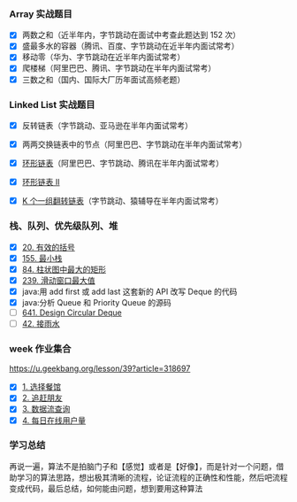 ### Array 实战题目
- [X] 两数之和（近半年内，字节跳动在面试中考查此题达到 152 次）
- [X] 盛最多水的容器（腾讯、百度、字节跳动在近半年内面试常考）
- [X] 移动零（华为、字节跳动在近半年内面试常考）
- [X] 爬楼梯（阿里巴巴、腾讯、字节跳动在半年内面试常考）
- [X] 三数之和（国内、国际大厂历年面试高频老题）

### Linked List 实战题目
- [X] 反转链表（字节跳动、亚马逊在半年内面试常考）
- [X] 两两交换链表中的节点（阿里巴巴、字节跳动在半年内面试常考）
- [X] [环形链表](https://leetcode.com/problems/linked-list-cycle/)（阿里巴巴、字节跳动、腾讯在半年内面试常考）
- [X] [环形链表 II](https://leetcode.com/problems/linked-list-cycle-ii/)
- [X] [K 个一组翻转链表](https://leetcode-cn.com/problems/reverse-nodes-in-k-group/)（字节跳动、猿辅导在半年内面试常考） 


### 栈、队列、优先级队列、堆

- [X] [20. 有效的括号](https://leetcode-cn.com/problems/valid-parentheses/) 
- [X] [155. 最小栈](https://leetcode-cn.com/problems/min-stack/) 
- [X] [84. 柱状图中最大的矩形](https://leetcode-cn.com/problems/largest-rectangle-in-histogram/)
- [X] [239. 滑动窗口最大值](https://leetcode-cn.com/problems/sliding-window-maximum/) 
- [X] java:用 add first 或 add last 这套新的 API 改写 Deque 的代码
- [X] java:分析 Queue 和 Priority Queue 的源码
- [ ] [641. Design Circular Deque](https://leetcode.com/problems/design-circular-deque/)
- [ ] [42. 接雨水](https://leetcode.com/problems/trapping-rain-water/)

### week 作业集合
https://u.geekbang.org/lesson/39?article=318697

- [X]  [1. 选择餐馆](https://u.geekbang.org/playground/exam/823?question=7673)
- [X]  [2. 追赶朋友](https://u.geekbang.org/playground/exam/823?question=7674)
- [X]  [3. 数据流查询](https://u.geekbang.org/playground/exam/823?question=7675)
- [X]  [4. 每日在线用户量](https://u.geekbang.org/playground/exam/823?question=7676) 

### 学习总结

再说一遍，算法不是拍脑门子和【感觉】或者是【好像】，而是针对一个问题，借助学习的算法思路，想出极其清晰的流程，论证流程的正确性和性能，然后吧流程变成代码，最后总结，如何能由问题，想到要用这种算法

